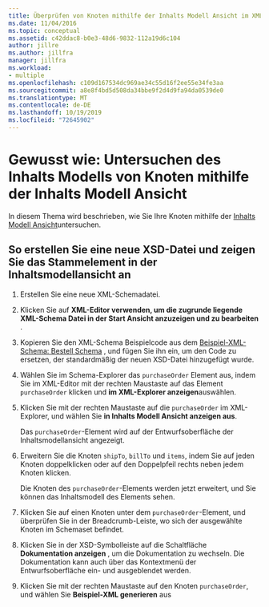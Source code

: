 ```yaml
---
title: Überprüfen von Knoten mithilfe der Inhalts Modell Ansicht im XML-Schema-Designer
ms.date: 11/04/2016
ms.topic: conceptual
ms.assetid: c42ddac8-b0e3-48d6-9832-112a19d6c104
author: jillre
ms.author: jillfra
manager: jillfra
ms.workload:
- multiple
ms.openlocfilehash: c109d167534dc969ae34c55d16f2ee55e34fe3aa
ms.sourcegitcommit: a8e8f4bd5d508da34bbe9f2d4d9fa94da0539de0
ms.translationtype: MT
ms.contentlocale: de-DE
ms.lasthandoff: 10/19/2019
ms.locfileid: "72645902"
---
```

# <a name="how-to-examine-the-content-model-of-nodes-using-the-content-model-view"></a>Gewusst wie: Untersuchen des Inhalts Modells von Knoten mithilfe der Inhalts Modell Ansicht

In diesem Thema wird beschrieben, wie Sie Ihre Knoten mithilfe der [Inhalts Modell Ansicht](../xml-tools/content-model-view.md)untersuchen.

## <a name="to-create-a-new-xsd-file-and-display-the-root-element-in-the-content-model-view"></a>So erstellen Sie eine neue XSD-Datei und zeigen Sie das Stammelement in der Inhaltsmodellansicht an

1. Erstellen Sie eine neue XML-Schemadatei.

2. Klicken Sie auf **XML-Editor verwenden, um die zugrunde liegende XML-Schema Datei in der Start Ansicht anzuzeigen und zu bearbeiten** .

3. Kopieren Sie den XML-Schema Beispielcode aus dem [Beispiel-XML-Schema: Bestell Schema](../xml-tools/sample-xsd-file-purchase-order-schema.md) , und fügen Sie ihn ein, um den Code zu ersetzen, der standardmäßig der neuen XSD-Datei hinzugefügt wurde.

4. Wählen Sie im Schema-Explorer das `purchaseOrder` Element aus, indem Sie im XML-Editor mit der rechten Maustaste auf das Element `purchaseOrder` klicken und **im XML-Explorer anzeigen**auswählen.

5. Klicken Sie mit der rechten Maustaste auf die `purchaseOrder` im XML-Explorer, und wählen Sie **in Inhalts Modell Ansicht anzeigen aus**.

     Das `purchaseOrder`-Element wird auf der Entwurfsoberfläche der Inhaltsmodellansicht angezeigt.

6. Erweitern Sie die Knoten `shipTo`, `billTo` und `items`, indem Sie auf jeden Knoten doppelklicken oder auf den Doppelpfeil rechts neben jedem Knoten klicken.

     Die Knoten des `purchaseOrder`-Elements werden jetzt erweitert, und Sie können das Inhaltsmodell des Elements sehen.

7. Klicken Sie auf einen Knoten unter dem `purchaseOrder`-Element, und überprüfen Sie in der Breadcrumb-Leiste, wo sich der ausgewählte Knoten im Schemaset befindet.

8. Klicken Sie in der XSD-Symbolleiste auf die Schaltfläche **Dokumentation anzeigen** , um die Dokumentation zu wechseln. Die Dokumentation kann auch über das Kontextmenü der Entwurfsoberfläche ein- und ausgeblendet werden.

9. Klicken Sie mit der rechten Maustaste auf den Knoten `purchaseOrder`, und wählen Sie **Beispiel-XML generieren** aus

